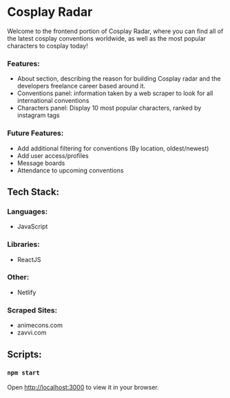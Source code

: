 # Cosplay Radar
Welcome to the frontend portion of Cosplay Radar, where you can find all of the latest cosplay conventions worldwide, as well as the most popular characters to cosplay today!

### Features:
- About section, describing the reason for building Cosplay radar and the developers freelance career based around it.
- Conventions panel: information taken by a web scraper to look for all international conventions
- Characters panel: Display 10 most popular characters, ranked by instagram tags

### Future Features:
- Add additional filtering for conventions (By location, oldest/newest)
- Add user access/profiles
- Message boards
- Attendance to upcoming conventions

## Tech Stack:
### Languages:
- JavaScript
### Libraries:
- ReactJS
### Other:
- Netlify

### Scraped Sites:
- animecons.com
- zavvi.com

## Scripts:
### `npm start`
Open [http://localhost:3000](http://localhost:3000) to view it in your browser.

